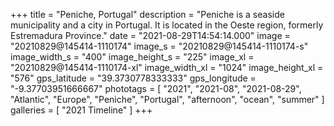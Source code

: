 +++
title = "Peniche, Portugal"
description = "Peniche is a seaside municipality and a city in Portugal. It is located in the Oeste region, formerly Estremadura Province."
date = "2021-08-29T14:54:14.000"
image = "20210829@145414-1110174"
image_s = "20210829@145414-1110174-s"
image_width_s = "400"
image_height_s = "225"
image_xl = "20210829@145414-1110174-xl"
image_width_xl = "1024"
image_height_xl = "576"
gps_latitude = "39.3730778333333"
gps_longitude = "-9.37703951666667"
phototags = [ "2021", "2021-08", "2021-08-29", "Atlantic", "Europe", "Peniche", "Portugal", "afternoon", "ocean", "summer" ]
galleries = [ "2021 Timeline" ]
+++
